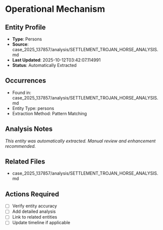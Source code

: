 # Operational Mechanism

## Entity Profile
- **Type**: Persons
- **Source**: case_2025_137857/analysis/SETTLEMENT_TROJAN_HORSE_ANALYSIS.md
- **Last Updated**: 2025-10-12T03:42:07.114991
- **Status**: Automatically Extracted

## Occurrences
- Found in: case_2025_137857/analysis/SETTLEMENT_TROJAN_HORSE_ANALYSIS.md
- Entity Type: persons
- Extraction Method: Pattern Matching

## Analysis Notes
*This entity was automatically extracted. Manual review and enhancement recommended.*

## Related Files
- case_2025_137857/analysis/SETTLEMENT_TROJAN_HORSE_ANALYSIS.md

## Actions Required
- [ ] Verify entity accuracy
- [ ] Add detailed analysis
- [ ] Link to related entities
- [ ] Update timeline if applicable
